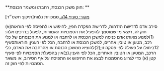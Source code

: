 **חוק משכן הכנסת, רחבתו ומשמר הכנסת: **

[מקור: סעיף 14ג. ](https://he.wikisource.org/wiki/%D7%97%D7%95%D7%A7-%D7%99%D7%A1%D7%95%D7%93:_%D7%94%D7%9B%D7%A0%D7%A1%D7%AA#%D7%A1%D7%A2%D7%99%D7%A3_14ג)
סמכויות נלוות[תיקון: תשס״ד]

(א)סירב אדם לדרישת הזדהות, לדרישת הפקדת חפץ, לחיפוש או לתפיסה לפי הוראות חוק זה, רשאי מי שמוסמך להפעיל את הסמכויות האמורות, לפעול בדרכים אלה:(1)למנוע מאותו אדם כניסה למשכן הכנסת או לרחבה או למנוע את הכנסתם של כלי רכב, מטען או טובין אחרים, למשכן הכנסת או לרחבה, הכל לפי הענין; הוראותסעיף 12ביחולו על פעולה לפי פסקה זו;(2)להוציא ממשכן הכנסת או מהרחבה את האדם, כלי הרכב, המטען או הטובין האחרים, הכל לפי הענין.(ב)אין בהפעלת הסמכויות לפי סעיף קטן (א) כדי לגרוע מהסמכות לבצע את החיפוש או התפיסה על אף הסירוב, או משאר הסמכויות לפי חוק זה.
